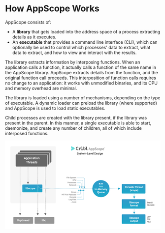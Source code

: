 # How AppScope Works

AppScope consists of:  

* A **library** that gets loaded into the address space of a process extracting details as it executes. 
* An **executable** that provides a command line interface (CLI), which can optionally be used to control which processes' data to extract, what data to extract, and how to view and interact with the results.

The library extracts information by interposing functions. When an application calls a function, it actually calls a function of the same name in the AppScope library. AppScope extracts details from the function, and the original function call proceeds. This interposition of function calls requires no change to an application: it works with unmodified binaries, and its CPU and memory overhead are minimal. 

The library is loaded using a number of mechanisms, depending on the type of executable. A dynamic loader can preload the library (where supported) and AppScope is used to load static executables.

Child processes are created with the library present, if the library was present in the parent. In this manner, a single executable is able to start, daemonize, and create any number of children, all of which include interposed functions.

![AppScope system-level design](./images/AppScope-system-level-design.png)